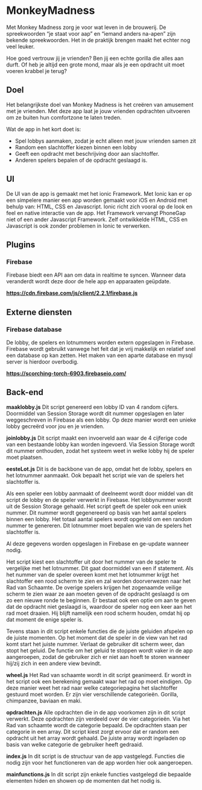 # MonkeyMadness
Met Monkey Madness zorg je voor wat leven in de brouwerij. De spreekwoorden “je staat voor aap” en “iemand anders na-apen” zijn bekende spreekwoorden. Het in de praktijk brengen maakt het echter nog veel leuker. 

Hoe goed vertrouw jij je vrienden? Ben jij een echte gorilla die alles aan durft. Of heb je altijd een grote mond, maar als je een opdracht uit moet voeren krabbel je terug?


## Doel
Het belangrijkste doel van Monkey Madness is het creëren van amusement met je vrienden. Met deze app laat je jouw vrienden opdrachten uitvoeren om ze buiten hun comfortzone te laten treden.

Wat de app in het kort doet is:
- Spel lobbys aanmaken, zodat je echt alleen met jouw vrienden samen zit
- Random een slachtoffer kiezen binnen een lobby
- Geeft een opdracht met beschrijving door aan slachtoffer.
- Anderen spelers bepalen of de opdracht geslaagd is.

## UI
De UI van de app is gemaakt met het ionic Framework. Met Ionic kan er op een simpelere manier een app worden gemaakt voor iOS en Android met behulp van: HTML, CSS en Javascript. Ionic richt zich vooral op de look en feel en native interactie van de app. Het Framework vervangt PhoneGap niet of een ander Javascript Framework. Zelf ontwikkelde HTML, CSS en Javascript is ook zonder problemen in Ionic te verwerken.

## Plugins

### Firebase
Firebase biedt een API aan om data in realtime te syncen. Wanneer data veranderdt wordt deze door de hele app en apparaaten geüpdate.

**https://cdn.firebase.com/js/client/2.2.1/firebase.js**


## Externe diensten 

### Firebase database
De lobby, de spelers en lotnummers worden extern opgeslagen in Firebase. Firebase wordt gebruikt vanwege het feit dat je vrij makkelijk en relatief snel een database op kan zetten. Het maken van een aparte database en mysql server is hierdoor overbodig. 
 
**https://scorching-torch-6903.firebaseio.com/**

## Back-end
**maaklobby.js** Dit script genereerd een lobby ID van 4 random cijfers. Doormiddel van Session Storage wordt dit nummer opgeslagen en later weggeschreven in Firebase als een lobby. Op deze manier wordt een unieke lobby gecreërd voor jou en je vrienden. 

**joinlobby.js** Dit script maakt een invoerveld aan waar de 4 cijferige code van een bestaande lobby kan worden ingevoerd. Via Session Storage wordt dit nummer onthouden, zodat het systeem weet in welke lobby hij de speler moet plaatsen.

**eesteLot.js** Dit is de backbone van de app, omdat het de lobby, spelers en het lotnummer aanmaakt. Ook bepaalt het script wie van de spelers het slachtoffer is.

Als een speler een lobby aanmaakt of deelneemt wordt door middel van dit script de lobby en de speler verwerkt in Firebase. Het lobbynummer wordt uit de Session Storage gehaald. Het script geeft de speler ook een uniek nummer. Dit nummer wordt gegenereerd op basis van het aantal spelers binnen een lobby. Het totaal aantal spelers wordt opgeteld om een random nummer te genereren. Dit lotnummer moet bepalen wie van de spelers het slachtoffer is. 

Al deze gegevens worden opgeslagen in Firebase en ge-update wanneer nodig.

Het script kiest een slachtoffer uit door het nummer van de speler te vergelijke met het lotnummer. Dit gaat doormiddel van een if statement. Als het nummer van de speler overeen komt met het lotnummer krijgt het slachtoffer een rood scherm te zien en zal worden doorverwezen naar het Rad van Schaamte. De overige spelers krijgen het zogenaamde veilige scherm te zien waar ze aan moeten geven of de opdracht geslaagd is om zo een nieuwe ronde te beginnen. Er bestaat ook een optie om aan te geven dat de opdracht niet geslaagd is, waardoor de speler nog een keer aan het rad moet draaien. Hij blijft namelijk een rood scherm houden, omdat hij op dat moment de enige speler is.

Tevens staan in dit script enkele functies die de juiste geluiden afspelen op de juiste momenten. Op het moment dat de speler in de view van het rad komt start het juiste nummer. Verlaat de gebruiker dit scherm weer, dan stopt het geluid. De functie om het geluid te stoppen wordt vaker in de app aangeroepen, zodat de gebruiker zich er niet aan hoeft te storen wanneer hij/zij zich in een andere view bevindt. 

**wheel.js** Het Rad van schaamte wordt in dit script geanimeerd. Er wordt in het script ook een berekening gemaakt waar het rad op moet eindigen. Op deze manier weet het rad naar welke categoriepagina het slachtoffer gestuurd moet worden. Er zijn vier verschillende categorieën. Gorilla, chimpanzee, baviaan en maki. 

**opdrachten.js** Alle opdrachten die in de app voorkomen zijn in dit script verwerkt. Deze opdrachten zijn verdeeld over de vier categorieën. Via het Rad van schaamte wordt de categorie bepaald. De opdrachten staan per categorie in een array. Dit script kiest zorgt ervoor dat er random een opdracht uit het array wordt gehaald. De juiste array wordt ingeladen op basis van welke categorie de gebruiker heeft gedraaid.  

**index.js** In dit script is de structuur van de app vastgelegd. Functies die nodig zijn voor het functioneren van de app worden hier ook aangeroepen. 

**mainfunctions.js** In dit script zijn enkele functies vastgelegd die bepaalde elementen hiden en showen op de momenten dat het nodig is.
